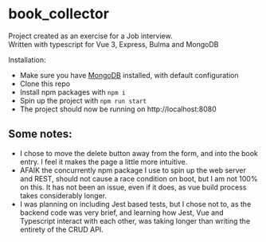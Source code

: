 # book_collector

Project created as an exercise for a Job interview.  
Written with typescript for Vue 3, Express, Bulma and MongoDB

Installation:  
* Make sure you have [MongoDB](https://www.mongodb.com/) installed, with default configuration
* Clone this repo
* Install npm packages with `npm i`
* Spin up the project with `npm run start`
* The project should now be running on http://localhost:8080

## Some notes:
* I chose to move the delete button away from the form, and into the book entry. I feel it makes the page a little more intuitive.
* AFAIK the concurrently npm package I use to spin up the web server and REST, should not cause a race condition on boot, but I am not 100% on this. It has not been an issue, even if it does, as vue build process takes considerably longer.
* I was planning on including Jest based tests, but I chose not to, as the backend code was very brief, and learning how Jest, Vue and Typescript interact with each other, was taking longer than writing the entirety of the CRUD API.